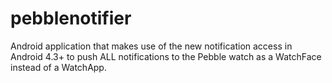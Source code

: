 pebblenotifier
==============

Android application that makes use of the new notification access in Android 4.3+ to push ALL notifications to the Pebble watch as a WatchFace instead of a WatchApp.
